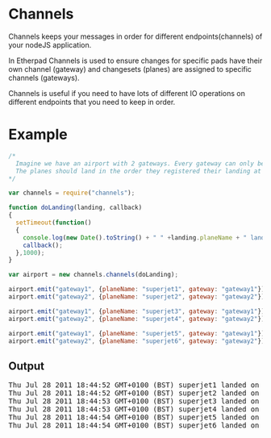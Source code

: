 # Channels

Channels keeps your messages in order for different endpoints(channels) of your nodeJS application.

In Etherpad Channels is used to ensure changes for specific pads have their own channel (gateway) and changesets (planes) are assigned to specific channels (gateways).

Channels is useful if you need to have lots of different IO operations on different endpoints that you need to keep in order.

# Example

```js
/*
  Imagine we have an airport with 2 gateways. Every gateway can only be used by one plane at the same time. 
  The planes should land in the order they registered their landing at the airport
*/

var channels = require("channels");

function doLanding(landing, callback)
{
  setTimeout(function()
  {
    console.log(new Date().toString() + " " +landing.planeName + " landed on " + landing.gateway);
    callback();
  },1000);
}

var airport = new channels.channels(doLanding);

airport.emit("gateway1", {planeName: "superjet1", gateway: "gateway1"});
airport.emit("gateway2", {planeName: "superjet2", gateway: "gateway2"});

airport.emit("gateway1", {planeName: "superjet3", gateway: "gateway1"});
airport.emit("gateway2", {planeName: "superjet4", gateway: "gateway2"});

airport.emit("gateway1", {planeName: "superjet5", gateway: "gateway1"});
airport.emit("gateway2", {planeName: "superjet6", gateway: "gateway2"});
```
## Output

<pre>
Thu Jul 28 2011 18:44:52 GMT+0100 (BST) superjet1 landed on gateway1
Thu Jul 28 2011 18:44:52 GMT+0100 (BST) superjet2 landed on gateway2
Thu Jul 28 2011 18:44:53 GMT+0100 (BST) superjet3 landed on gateway1
Thu Jul 28 2011 18:44:53 GMT+0100 (BST) superjet4 landed on gateway2
Thu Jul 28 2011 18:44:54 GMT+0100 (BST) superjet5 landed on gateway1
Thu Jul 28 2011 18:44:54 GMT+0100 (BST) superjet6 landed on gateway2
</pre>
